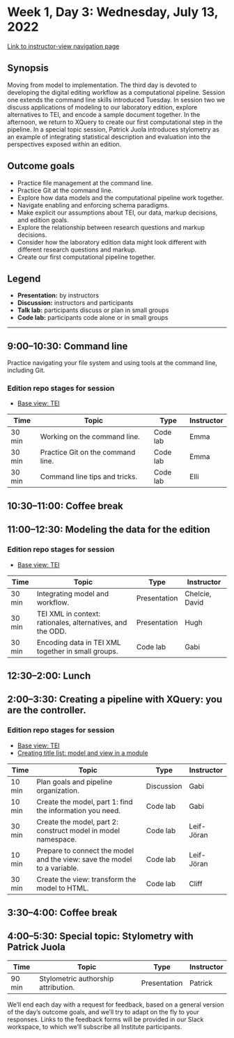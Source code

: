 # Week 1, Day 3: Wednesday, July 13, 2022
[Link to instructor-view navigation page](../daily_instructor_view.md)

## Synopsis

Moving from model to implementation. The third day is devoted to developing the
                digital editing workflow as a computational pipeline. Session one extends the
                command line skills introduced Tuesday. In session two we discuss applications of
                modeling to our laboratory edition, explore alternatives to TEI, and encode a sample
                document together. In the afternoon, we return to XQuery to create our first
                computational step in the pipeline. In a special topic session, Patrick Juola
                introduces stylometry as an example of integrating statistical description and
                evaluation into the perspectives exposed within an edition.

## Outcome goals
* Practice file management at the command line.
* Practice Git at the command line.
* Explore how data models and the computational pipeline work together.
* Navigate enabling and enforcing schema paradigms.
* Make explicit our assumptions about TEI, our data, markup decisions, and edition goals.
* Explore the relationship between research questions and markup decisions.
* Consider how the laboratory edition data might look different with different research questions and markup.
* Create our first computational pipeline together.

## Legend

* **Presentation:** by instructors
* **Discussion:** instructors and participants
* **Talk lab:** participants discuss or plan in small groups
* **Code lab:** participants code alone or in small groups

* * *
## 9:00–10:30: Command line

Practice navigating your file system and using tools at the command line,
                    including Git.

### Edition repo stages for session

* [Base view: TEI](https://github.com/Pittsburgh-NEH-Institute/placeholder)

Time | Topic | Type | Instructor
---- | ---- | ---- | ---- 
30 min | Working on the command line. | Code lab|Emma
30 min | Practice Git on the command line. | Code lab|Emma
30 min | Command line tips and tricks. | Code lab|Elli

## 10:30–11:00: Coffee break

## 11:00–12:30: Modeling the data for the edition

### Edition repo stages for session

* [Base view: TEI](https://github.com/Pittsburgh-NEH-Institute/placeholder)

Time | Topic | Type | Instructor
---- | ---- | ---- | ---- 
30 min | Integrating model and workflow. | Presentation|Chelcie, David
30 min | TEI XML in context: rationales, alternatives, and the ODD. | Presentation|Hugh
30 min | Encoding data in TEI XML together in small groups. | Code lab|Gabi

## 12:30–2:00: Lunch

## 2:00–3:30: Creating a pipeline with XQuery: you are the controller.

### Edition repo stages for session

* [Base view: TEI](https://github.com/Pittsburgh-NEH-Institute/placeholder)
* [Creating title list: model and view in a module](https://github.com/Pittsburgh-NEH-Institute/placeholder)

Time | Topic | Type | Instructor
---- | ---- | ---- | ---- 
10 min | Plan goals and pipeline organization. | Discussion|Gabi
10 min | Create the model, part 1: find the information you need. | Code lab|Gabi
30 min | Create the model, part 2: construct model in model namespace. | Code lab|Leif-Jöran
10 min | Prepare to connect the model and the view: save the model to a variable. | Code lab|Leif-Jöran
30 min | Create the view: transform the model to HTML. | Code lab|Cliff

## 3:30–4:00: Coffee break

## 4:00–5:30: Special topic: Stylometry with Patrick Juola

Time | Topic | Type | Instructor
---- | ---- | ---- | ---- 
90 min | Stylometric authorship attribution. | Presentation|Patrick

We’ll end each day with a request for feedback, based on a general version of the day’s outcome goals, and we’ll try to adapt on the fly to your responses. Links to the feedback forms will be provided in our Slack workspace, to which we’ll subscribe all Institute participants.
